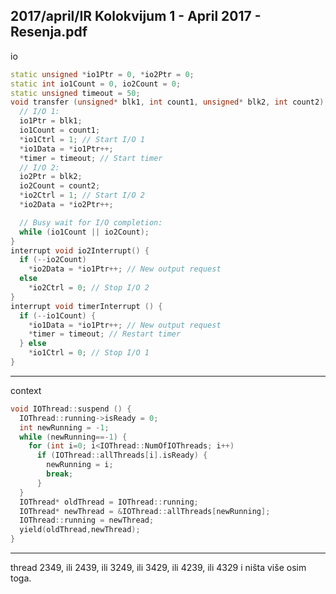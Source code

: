 2017/april/IR Kolokvijum 1 - April 2017 - Resenja.pdf
--------------------------------------------------------------------------------
io
```cpp
static unsigned *io1Ptr = 0, *io2Ptr = 0;
static int io1Count = 0, io2Count = 0;
static unsigned timeout = 50;
void transfer (unsigned* blk1, int count1, unsigned* blk2, int count2) {
  // I/O 1:
  io1Ptr = blk1;
  io1Count = count1;
  *io1Ctrl = 1; // Start I/O 1
  *io1Data = *io1Ptr++;
  *timer = timeout; // Start timer
  // I/O 2:
  io2Ptr = blk2;
  io2Count = count2;
  *io2Ctrl = 1; // Start I/O 2
  *io2Data = *io2Ptr++;

  // Busy wait for I/O completion:
  while (io1Count || io2Count);
}
interrupt void io2Interrupt() {
  if (--io2Count)
    *io2Data = *io1Ptr++; // New output request
  else
    *io2Ctrl = 0; // Stop I/O 2
}
interrupt void timerInterrupt () {
  if (--io1Count) {
    *io1Data = *io1Ptr++; // New output request
    *timer = timeout; // Restart timer
  } else
    *io1Ctrl = 0; // Stop I/O 1
}
```

--------------------------------------------------------------------------------
context
```cpp
void IOThread::suspend () {
  IOThread::running->isReady = 0;
  int newRunning = -1;
  while (newRunning==-1) {
    for (int i=0; i<IOThread::NumOfIOThreads; i++)
      if (IOThread::allThreads[i].isReady) {
        newRunning = i;
        break;
      }
  }
  IOThread* oldThread = IOThread::running;
  IOThread* newThread = &IOThread::allThreads[newRunning];
  IOThread::running = newThread;
  yield(oldThread,newThread);
}
```

--------------------------------------------------------------------------------
thread
2349, ili 2439, ili 3249, ili 3429, ili 4239, ili 4329 i ništa više osim toga.
